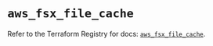 # `aws_fsx_file_cache`

Refer to the Terraform Registry for docs: [`aws_fsx_file_cache`](https://registry.terraform.io/providers/hashicorp/aws/4.54.0/docs/resources/fsx_file_cache).
